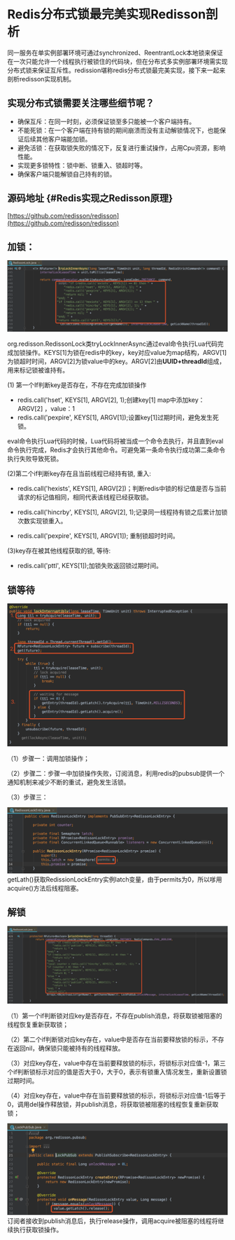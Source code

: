 # Redis分布式锁最完美实现Redisson剖析

同一服务在单实例部署环境可通过synchronized、ReentrantLock本地锁来保证在一次只能允许一个线程执行被锁住的代码块，但在分布式多实例部署环境需实现分布式锁来保证互斥性。redission堪称redis分布式锁最完美实现，接下来一起来剖析redisson实现机制。

## 实现分布式锁需要关注哪些细节呢？

* 确保互斥：在同一时刻，必须保证锁至多只能被一个客户端持有。
* 不能死锁：在一个客户端在持有锁的期间崩溃而没有主动解锁情况下，也能保证后续其他客户端能加锁。
* 避免活锁：在获取锁失败的情况下，反复进行重试操作，占用Cpu资源，影响性能。
* 实现更多锁特性：锁中断、锁重入、锁超时等。
* 确保客户端只能解锁自己持有的锁。

## 源码地址 {#Redis实现之Redisson原理}

[https://github.com/redisson/redisson](https://github.com/redisson/redisson)

## 加锁：

![](/assets/redission-1.png)

org.redisson.RedissonLock类tryLockInnerAsync通过eval命令执行Lua代码完成加锁操作。KEYS\[1\]为锁在redis中的key，key对应value为map结构，ARGV\[1\]为锁超时时间，ARGV\[2\]为锁value中的key。ARGV\[2\]由**UUID+threadId** 组成，用来标记锁被谁持有。

\(1\) 第一个If判断key是否存在，不存在完成加锁操作

* redis.call\('hset', KEYS\[1\], ARGV\[2\], 1\);创建key\[1\] map中添加key：ARGV\[2\] ，value：1
* redis.call\('pexpire', KEYS\[1\], ARGV\[1\]\);设置key\[1\]过期时间，避免发生死锁。

eval命令执行Lua代码的时候，Lua代码将被当成一个命令去执行，并且直到eval命令执行完成，Redis才会执行其他命令。可避免第一条命令执行成功第二条命令执行失败导致死锁。

\(2\)第二个if判断key存在且当前线程已经持有锁, 重入:

* redis.call\('hexists', KEYS\[1\], ARGV\[2\]\)；判断redis中锁的标记值是否与当前请求的标记值相同，相同代表该线程已经获取锁。

* redis.call\('hincrby', KEYS\[1\], ARGV\[2\], 1\);记录同一线程持有锁之后累计加锁次数实现锁重入。

* redis.call\('pexpire', KEYS\[1\], ARGV\[1\]\); 重制锁超时时间。

\(3\)key存在被其他线程获取的锁, 等待:

* redis.call\('pttl', KEYS\[1\]\);加锁失败返回锁过期时间。

## 锁等待

![](/assets/redission-2.png)

（1）步骤一：调用加锁操作；

（2）步骤二：步骤一中加锁操作失败，订阅消息，利用redis的pubsub提供一个通知机制来减少不断的重试，避免发生活锁。

（3）步骤三：

![](/assets/redission-3.png)getLath\(\)获取RedissionLockEntry实例latch变量，由于permits为0，所以嗲用acquire\(\)方法后线程阻塞。

## 解锁

![](/assets/redission-4.png)

（1）第一个if判断锁对应key是否存在，不存在publish消息，将获取锁被阻塞的线程恢复重新获取锁；

（2）第二个if判断锁对应key存在，value中是否存在当前要释放锁的标示，不存在返回nil，确保锁只能被持有的线程释放。

（3）对应key存在，value中存在当前要释放锁的标示，将锁标示对应值-1，第三个if判断锁标示对应的值是否大于0，大于0，表示有锁重入情况发生，重新设置锁过期时间。

（4）对应key存在，value中存在当前要释放锁的标示，将锁标示对应值-1后等于0，调用del操作释放锁，并publish消息，将获取锁被阻塞的线程恢复重新获取锁；

![](/assets/redission-5.png)订阅者接收到publish消息后，执行release操作，调用acquire被阻塞的线程将继续执行获取锁操作。

